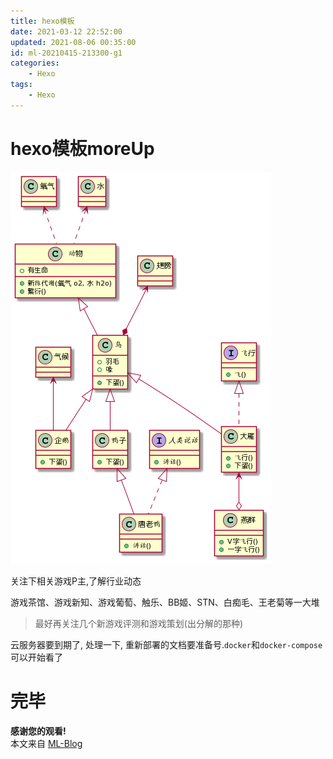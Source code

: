 ```yaml
---
title: hexo模板
date: 2021-03-12 22:52:00
updated: 2021-08-06 00:35:00
id: ml-20210415-213300-g1
categories:
	- Hexo
tags: 
	- Hexo
---
```



# hexo模板moreUp


<!--more-->

![UML类图模板][UMLClassMode]

<!-- 
id: ml-20211025-234200-g162
每次使用自觉+1.
-->

关注下相关游戏P主,了解行业动态

游戏茶馆、游戏新知、游戏葡萄、触乐、BB姬、STN、白痴毛、王老菊等一大堆

> 最好再关注几个新游戏评测和游戏策划(出分解的那种)

云服务器要到期了, 处理一下, 重新部署的文档要准备号.`docker`和`docker-compose`可以开始看了

# 完毕

**感谢您的观看!**  
本文来自 [ML-Blog][ML-Blog_Link]

<!-- 图片 -->
[UMLClassMode]:https://github.com/UserMingHaoLi/ML_HexoBlogContentImages/blob/main/Content/%E6%A8%A1%E6%9D%BF/UML%E7%B1%BB%E5%9B%BE%E6%A8%A1%E6%9D%BF.png "UML类图模板"
<!-- 链接 -->

<!-- 水印 -->
[ML-Blog_Link]:https://userminghaoli.github.io/ "我的博客"
